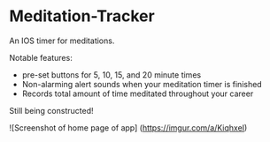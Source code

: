 # Meditation-Tracker
An IOS timer for meditations. 

Notable features: 
  - pre-set buttons for 5, 10, 15, and 20 minute times
  - Non-alarming alert sounds when your meditation timer is finished
  - Records total amount of time meditated throughout your career

Still being constructed!

![Screenshot of home page of app] (https://imgur.com/a/KiqhxeI)
